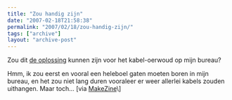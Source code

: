 ```yaml
---
title: "Zou handig zijn"
date: "2007-02-18T21:58:38"
permalink: "2007/02/18/zou-handig-zijn/"
tags: ["archive"]
layout: "archive-post"
---
```

Zou dit [de oplossing](http://67.18.248.210/van/ "http://67.18.248.210/van/") kunnen zijn voor het kabel-oerwoud op mijn bureau?

Hmm, ik zou eerst en vooral een heleboel gaten moeten boren in mijn bureau, en het zou niet lang duren vooraleer er weer allerlei kabels zouden uithangen. Maar toch… \[via [MakeZine](http://www.makezine.com/blog/archive/2007/02/declutter_your.html?CMP=OTC-0D6B48984890 "http://www.makezine.com/blog/archive/2007/02/declutter_your.html?CMP=OTC-0D6B48984890")\]
